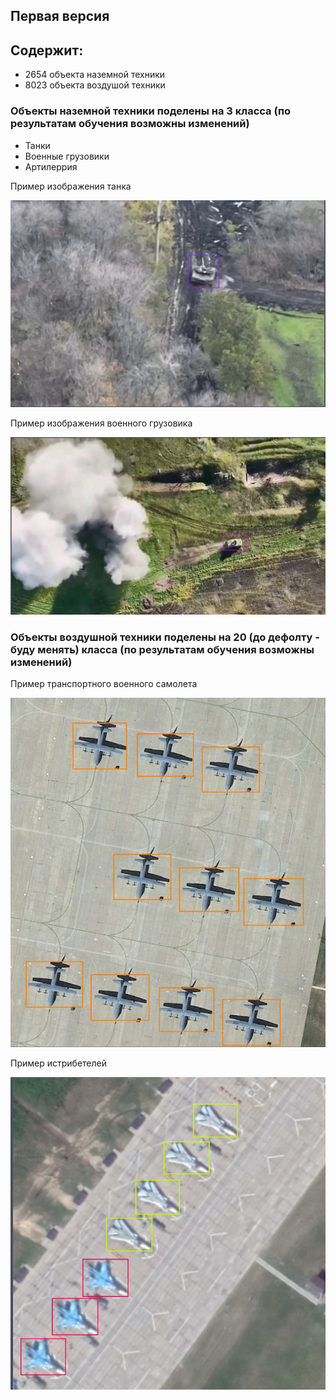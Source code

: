 ## Первая версия 

## Содержит:

- 2654 объекта наземной техники
- 8023 объекта воздушой техники 

### Объекты наземной техники поделены на 3 класса (по результатам обучения возможны изменений)
- Танки 
- Военные грузовики 
- Артилеррия 

Пример изображения танка

![Танк ](https://github.com/Guhabrus/VKR/blob/labeled_data/img_md/3.jpg)

Пример изображения военного грузовика

![Военный грузовик ](https://github.com/Guhabrus/VKR/blob/labeled_data/img_md/4.jpg)


### Объекты воздушной техники поделены на 20 (до дефолту - буду менять)  класса (по результатам обучения возможны изменений)


Пример транспортного военного самолета

![Транспортный самолет ](https://github.com/Guhabrus/VKR/blob/labeled_data/img_md/1.jpg)

Пример истрибетелей

![Истрибители ](https://github.com/Guhabrus/VKR/blob/labeled_data/img_md/2.jpg)
